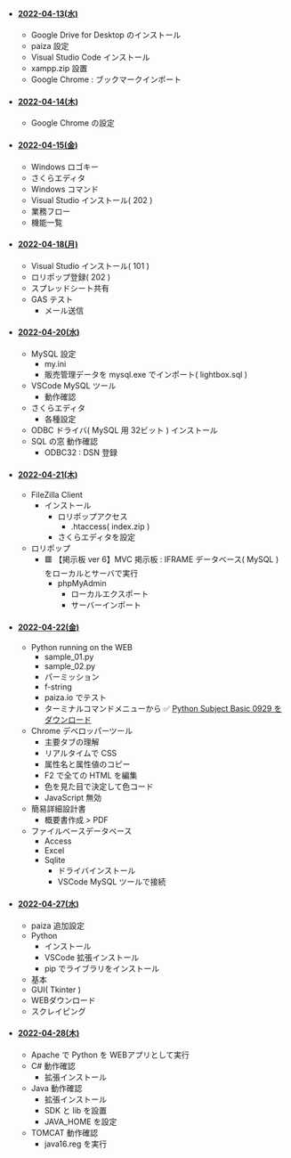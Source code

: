 - #### [2022-04-13(水)](https://github.com/winofsql/subject-220413-setup)
  - Google Drive for Desktop のインストール
  - paiza 設定
  - Visual Studio Code インストール
  - xampp.zip 設置
  - Google Chrome : ブックマークインポート
- #### [2022-04-14(木)](https://github.com/winofsql/subject-220414-install)
  - Google Chrome の設定
- #### [2022-04-15(金)](https://github.com/winofsql/subject-220415)
  - Windows ロゴキー
  - さくらエディタ
  - Windows コマンド
  - Visual Studio インストール( 202 )
  - 業務フロー
  - 機能一覧
- #### [2022-04-18(月)](https://github.com/winofsql/subject-220418)
  - Visual Studio インストール( 101 )
  - ロリポップ登録( 202 )
  - スプレッドシート共有
  - GAS テスト
    - メール送信
- #### [2022-04-20(水)](https://github.com/winofsql/subject-220420)
  - MySQL 設定
    - my.ini
    - 販売管理データを mysql.exe でインポート( lightbox.sql )
  - VSCode MySQL ツール
    - 動作確認
  - さくらエディタ
    - 各種設定
  - ODBC ドライバ( MySQL 用 32ビット ) インストール
  - SQL の窓 動作確認
    - ODBC32 : DSN 登録
- #### [2022-04-21(木)](https://github.com/winofsql/subject-220421)
  - FileZilla Client
    - インストール
      - ロリポップアクセス
        - .htaccess( index.zip )
      - さくらエディタを設定
  - ロリポップ
    - 🟥 【掲示板 ver  6】MVC 掲示板 : IFRAME データベース( MySQL ) をローカルとサーバで実行
      - phpMyAdmin
        - ローカルエクスポート
        - サーバーインポート
- #### [2022-04-22(金)](https://github.com/winofsql/subject-220422)
  - Python running on the WEB
    - sample_01.py
    - sample_02.py
    - パーミッション
    - f-string
    - paiza.io でテスト
    - ターミナルコマンドメニューから ✅ [Python Subject Basic 0929 をダウンロード](https://github.com/winofsql/subject-0929-python-basic)
  - Chrome デベロッパーツール
    - 主要タブの理解
    - リアルタイムで CSS
    - 属性名と属性値のコピー
    - F2 で全ての HTML を編集
    - 色を見た目で決定して色コード
    - JavaScript 無効
  - 簡易詳細設計書
    - 概要書作成 > PDF
  - ファイルベースデータベース
    - Access
    - Excel
    - Sqlite
      - ドライバインストール
      - VSCode MySQL ツールで接続

- #### [2022-04-27(水)](https://github.com/winofsql/subject-220427)
  - paiza 追加設定
  - Python
    - インストール
    - VSCode 拡張インストール
    - pip でライブラリをインストール
  - 基本
  - GUI( Tkinter )
  - WEBダウンロード
  - スクレイピング

- #### [2022-04-28(木)](https://github.com/winofsql/subject-220428)
  - Apache で Python を WEBアプリとして実行
  - C# 動作確認
    - 拡張インストール
  - Java 動作確認
    - 拡張インストール
    - SDK と lib を設置
    - JAVA_HOME を設定
  - TOMCAT 動作確認
    - java16.reg を実行
